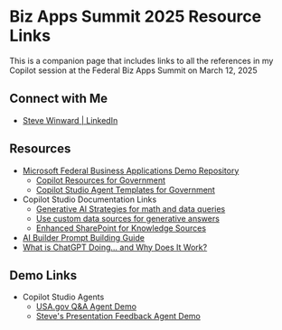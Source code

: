 # Biz Apps Summit 2025 Resource Links
This is a companion page that includes links to all the references in my Copilot session at the Federal Biz Apps Summit on March 12, 2025

## Connect with Me
* [Steve Winward | LinkedIn](https://www.linkedin.com/in/stevewinward/)

## Resources
* [Microsoft Federal Business Applications Demo Repository](https://github.com/microsoft/Federal-Business-Applications/tree/main)
  * [Copilot Resources for Government](https://github.com/microsoft/Federal-Business-Applications/blob/main/whitepapers/copilot/README.md)
  * [Copilot Studio Agent Templates for Government](https://github.com/microsoft/Federal-Business-Applications/tree/main/demos/copilot-studio-agents)
* Copilot Studio Documentation Links
  * [Generative AI Strategies for math and data queries](https://learn.microsoft.com/en-us/microsoft-copilot-studio/guidance/generative-ai-math-data-queries)
  * [Use custom data sources for generative answers](https://learn.microsoft.com/en-us/power-platform/release-plan/2023wave2/microsoft-copilot-studio/use-custom-data-sources-generative-answers)
  * [Enhanced SharePoint for Knowledge Sources](https://learn.microsoft.com/en-us/microsoft-copilot-studio/knowledge-copilot-studio#enhanced-search-results)
* [AI Builder Prompt Building Guide](https://go.microsoft.com/fwlink/?linkid=2255775)
* [What is ChatGPT Doing... and Why Does It Work?](https://writings.stephenwolfram.com/2023/02/what-is-chatgpt-doing-and-why-does-it-work/)

## Demo Links
* Copilot Studio Agents
  * [USA.gov Q&A Agent Demo](https://aka.ms/usagov)
  * [Steve's Presentation Feedback Agent Demo](https://aka.ms/SteveCopilot)
